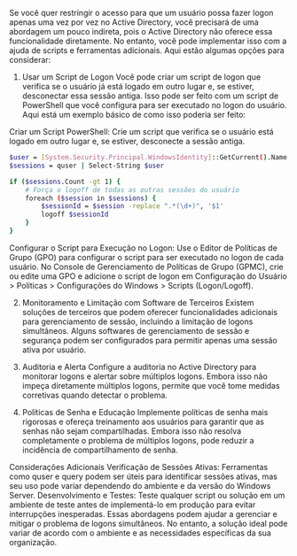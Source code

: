 Se você quer restringir o acesso para que um usuário possa fazer logon apenas uma vez por vez no Active Directory, você precisará de uma abordagem um pouco indireta, pois o Active Directory não oferece essa funcionalidade diretamente. No entanto, você pode implementar isso com a ajuda de scripts e ferramentas adicionais. Aqui estão algumas opções para considerar:

1. Usar um Script de Logon
Você pode criar um script de logon que verifica se o usuário já está logado em outro lugar e, se estiver, desconectar essa sessão antiga. Isso pode ser feito com um script de PowerShell que você configura para ser executado no logon do usuário. Aqui está um exemplo básico de como isso poderia ser feito:

Criar um Script PowerShell: Crie um script que verifica se o usuário está logado em outro lugar e, se estiver, desconecte a sessão antiga.

```bash
$user = [System.Security.Principal.WindowsIdentity]::GetCurrent().Name
$sessions = quser | Select-String $user

if ($sessions.Count -gt 1) {
    # Força o logoff de todas as outras sessões do usuário
    foreach ($session in $sessions) {
        $sessionId = $session -replace ".*(\d+)", '$1'
        logoff $sessionId
    }
}   

```

Configurar o Script para Execução no Logon: Use o Editor de Políticas de Grupo (GPO) para configurar o script para ser executado no logon de cada usuário. No Console de Gerenciamento de Políticas de Grupo (GPMC), crie ou edite uma GPO e adicione o script de logon em Configuração do Usuário > Políticas > Configurações do Windows > Scripts (Logon/Logoff).

2. Monitoramento e Limitação com Software de Terceiros
Existem soluções de terceiros que podem oferecer funcionalidades adicionais para gerenciamento de sessão, incluindo a limitação de logons simultâneos. Alguns softwares de gerenciamento de sessão e segurança podem ser configurados para permitir apenas uma sessão ativa por usuário.

3. Auditoria e Alerta
Configure a auditoria no Active Directory para monitorar logons e alertar sobre múltiplos logons. Embora isso não impeça diretamente múltiplos logons, permite que você tome medidas corretivas quando detectar o problema.

4. Políticas de Senha e Educação
Implemente políticas de senha mais rigorosas e ofereça treinamento aos usuários para garantir que as senhas não sejam compartilhadas. Embora isso não resolva completamente o problema de múltiplos logons, pode reduzir a incidência de compartilhamento de senha.

Considerações Adicionais
Verificação de Sessões Ativas: Ferramentas como quser e query podem ser úteis para identificar sessões ativas, mas seu uso pode variar dependendo do ambiente e da versão do Windows Server.
Desenvolvimento e Testes: Teste qualquer script ou solução em um ambiente de teste antes de implementá-lo em produção para evitar interrupções inesperadas.
Essas abordagens podem ajudar a gerenciar e mitigar o problema de logons simultâneos. No entanto, a solução ideal pode variar de acordo com o ambiente e as necessidades específicas da sua organização.



